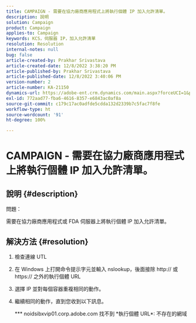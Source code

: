 ```yaml
---
title: CAMPAIGN - 需要在協力廠商應用程式上將執行個體 IP 加入允許清單。
description: 說明
solution: Campaign
product: Campaign
applies-to: Campaign
keywords: KCS，伺服器 IP，加入允許清單
resolution: Resolution
internal-notes: null
bug: false
article-created-by: Prakhar Srivastava
article-created-date: 12/8/2022 3:38:20 PM
article-published-by: Prakhar Srivastava
article-published-date: 12/8/2022 3:40:06 PM
version-number: 2
article-number: KA-21150
dynamics-url: https://adobe-ent.crm.dynamics.com/main.aspx?forceUCI=1&pagetype=entityrecord&etn=knowledgearticle&id=8339b954-0e77-ed11-81aa-6045bd006b4b
exl-id: 772aad77-fba6-4616-8357-e6843ac0af8a
source-git-commit: c179c17ac0adfde5cdda132d2339b7c5fac7f8fe
workflow-type: ht
source-wordcount: '91'
ht-degree: 100%

---
```


# CAMPAIGN - 需要在協力廠商應用程式上將執行個體 IP 加入允許清單。

## 說明 {#description}


問題：

需要在協力廠商應用程式或 FDA 伺服器上將執行個體 IP 加入允許清單。


## 解決方法 {#resolution}


1. 檢查連線 UTL
2. 在 Windows 上打開命令提示字元並輸入 nslookup，後面接除 http:// 或 https:// 之外的執行個體 URL
3. 選擇 IP 並對每個容器重複相同的動作。
4. 繼續相同的動作，直到您收到以下訊息。

   \*\*\* noidsibxvip01.corp.adobe.com 找不到 \*執行個體 URL\*: 不存在的網域
